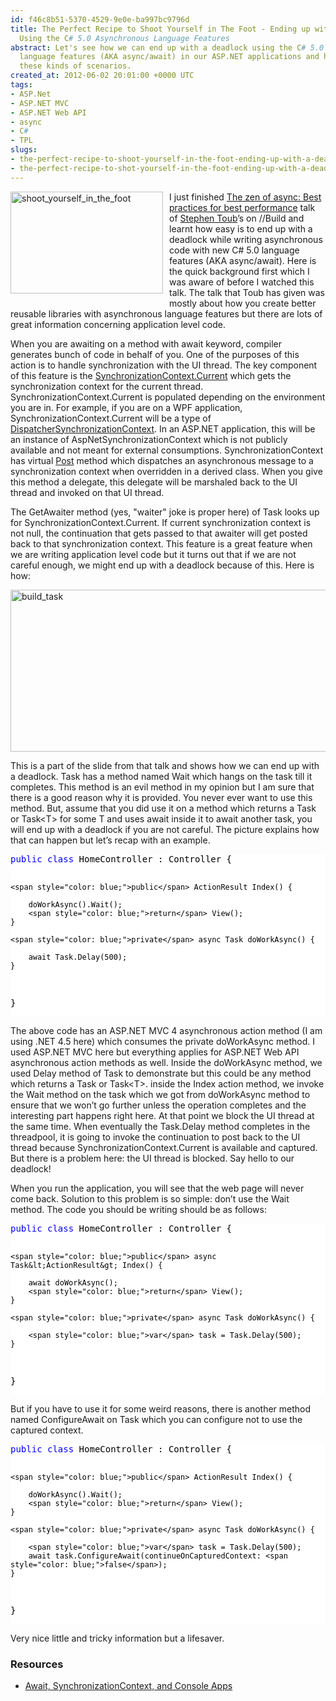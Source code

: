 ```yaml
---
id: f46c8b51-5370-4529-9e0e-ba997bc9796d
title: The Perfect Recipe to Shoot Yourself in The Foot - Ending up with a Deadlock
  Using the C# 5.0 Asynchronous Language Features
abstract: Let's see how we can end up with a deadlock using the C# 5.0 asynchronous
  language features (AKA async/await) in our ASP.NET applications and how to prevent
  these kinds of scenarios.
created_at: 2012-06-02 20:01:00 +0000 UTC
tags:
- ASP.Net
- ASP.NET MVC
- ASP.NET Web API
- async
- C#
- TPL
slugs:
- the-perfect-recipe-to-shoot-yourself-in-the-foot-ending-up-with-a-deadlock-using-the-c-sharp-5-0-asynchronous-language-features
- the-perfect-recipe-to-shot-yourself-in-the-foot-ending-up-with-a-deadlock-using-the-c-sharp-5-0-asynchronous-language-features
---
```


<p><a href="https://www.tugberkugurlu.com/Content/Images/UploadedByAuthors/wlw/How-to-Shot-Yourself-in.NET-and-Deadlock_128/shoot_yourself_in_the_foot.jpg"><img style="background-image: none; margin: 0px 10px 10px 0px; padding-left: 0px; padding-right: 0px; display: inline; float: left; padding-top: 0px; border: 0px;" title="shoot_yourself_in_the_foot" border="0" alt="shoot_yourself_in_the_foot" align="left" src="https://www.tugberkugurlu.com/Content/Images/UploadedByAuthors/wlw/How-to-Shot-Yourself-in.NET-and-Deadlock_128/shoot_yourself_in_the_foot_thumb.jpg" width="244" height="163" /></a>I just finished <a title="http://channel9.msdn.com/Events/BUILD/BUILD2011/TOOL-829T" href="http://channel9.msdn.com/Events/BUILD/BUILD2011/TOOL-829T">The zen of async: Best practices for best performance</a>&nbsp;talk of <a href="http://blogs.msdn.com/b/pfxteam/" title="http://blogs.msdn.com/b/pfxteam/">Stephen Toub</a>&rsquo;s on //Build&nbsp;and learnt how easy is to end up with a deadlock while writing asynchronous code with new C# 5.0 language features (AKA async/await). Here is the quick background first which I was aware of before I watched this talk. The talk that Toub has given was mostly about how you create better reusable libraries with asynchronous language features but there are lots of great information concerning application level code.</p>
<p>When you are awaiting on a method with await keyword, compiler generates bunch of code in behalf of you. One of the purposes of this action is to handle synchronization with the UI thread. The key component of this feature is the <a title="http://msdn.microsoft.com/en-us/library/system.threading.synchronizationcontext.current.aspx" href="http://msdn.microsoft.com/en-us/library/system.threading.synchronizationcontext.current.aspx">SynchronizationContext.Current</a> which gets the synchronization context for the current thread. SynchronizationContext.Current is populated depending on the environment you are in. For example, if you are on a WPF application, SynchronizationContext.Current will be a type of <a title="http://msdn.microsoft.com/en-us/library/system.windows.threading.dispatchersynchronizationcontext.aspx" href="http://msdn.microsoft.com/en-us/library/system.windows.threading.dispatchersynchronizationcontext.aspx">DispatcherSynchronizationContext</a>. In an ASP.NET application, this will be an instance of AspNetSynchronizationContext which is not publicly available and not meant for external consumptions. SynchronizationContext has virtual <a title="http://msdn.microsoft.com/en-us/library/system.threading.synchronizationcontext.post" href="http://msdn.microsoft.com/en-us/library/system.threading.synchronizationcontext.post">Post</a> method which dispatches an asynchronous message to a synchronization context when overridden in a derived class. When you give this method a delegate, this delegate will be marshaled back to the UI thread and invoked on that UI thread.</p>
<p>The GetAwaiter method (yes, "waiter" joke is proper here) of Task looks up for SynchronizationContext.Current. If current synchronization context is not null, the continuation that gets passed to that awaiter will get posted back to that synchronization context. This feature is a great feature when we are writing application level code but it turns out that if we are not careful enough, we might end up with a deadlock because of this. Here is how:</p>
<p><a href="https://www.tugberkugurlu.com/Content/Images/UploadedByAuthors/wlw/How-to-Shot-Yourself-in.NET-and-Deadlock_128/build_task.png"><img style="background-image: none; padding-left: 0px; padding-right: 0px; display: inline; padding-top: 0px; border: 0px;" title="build_task" border="0" alt="build_task" src="https://www.tugberkugurlu.com/Content/Images/UploadedByAuthors/wlw/How-to-Shot-Yourself-in.NET-and-Deadlock_128/build_task_thumb.png" width="644" height="259" /></a></p>
<p>This is a part of the slide from that talk and shows how we can end up with a deadlock. Task has a method named Wait which hangs on the task till it completes. This method is an evil method in my opinion but I am sure that there is a good reason why it is provided. You never ever want to use this method. But, assume that you did use it on a method which returns a Task or Task&lt;T&gt; for some T and uses await inside it to await another task, you will end up with a deadlock if you are not careful. The picture explains how that can happen but let&rsquo;s recap with an example.</p>
<div class="code-wrapper border-shadow-1">
<div style="background-color: white; color: black;">
<pre><span style="color: blue;">public</span> <span style="color: blue;">class</span> HomeController : Controller {

    <span style="color: blue;">public</span> ActionResult Index() {
            
        doWorkAsync().Wait();
        <span style="color: blue;">return</span> View();
    }

    <span style="color: blue;">private</span> async Task doWorkAsync() {

        await Task.Delay(500);
    }

}</pre>
</div>
</div>
<p>The above code has an ASP.NET MVC 4 asynchronous action method (I am using .NET 4.5 here) which consumes the private doWorkAsync method. I used ASP.NET MVC here but everything applies for ASP.NET Web API asynchronous action methods as well. Inside the doWorkAsync method, we used Delay method of Task to demonstrate but this could be any method which returns a Task or Task&lt;T&gt;. inside the Index action method, we invoke the Wait method on the task which we got from doWorkAsync method to ensure that we won&rsquo;t go further unless the operation completes and the interesting part happens right here. At that point we block the UI thread at the same time. When eventually the Task.Delay method completes in the threadpool, it is going to invoke the continuation to post back to the UI thread because SynchronizationContext.Current is available and captured. But there is a problem here: the UI thread is blocked. Say hello to our deadlock!</p>
<p>When you run the application, you will see that the web page will never come back. Solution to this problem is so simple: don&rsquo;t use the Wait method. The code you should be writing should be as follows:</p>
<div class="code-wrapper border-shadow-1">
<div style="background-color: white; color: black;">
<pre><span style="color: blue;">public</span> <span style="color: blue;">class</span> HomeController : Controller {

    <span style="color: blue;">public</span> async Task&lt;ActionResult&gt; Index() {
        
        await doWorkAsync();
        <span style="color: blue;">return</span> View();
    }

    <span style="color: blue;">private</span> async Task doWorkAsync() {

        <span style="color: blue;">var</span> task = Task.Delay(500);
    }
}</pre>
</div>
</div>
<p>But if you have to use it for some weird reasons, there is another method named ConfigureAwait on Task which you can configure not to use the captured context.</p>
<div class="code-wrapper border-shadow-1">
<div style="background-color: white; color: black;">
<pre><span style="color: blue;">public</span> <span style="color: blue;">class</span> HomeController : Controller {

    <span style="color: blue;">public</span> ActionResult Index() {
        
        doWorkAsync().Wait();
        <span style="color: blue;">return</span> View();
    }

    <span style="color: blue;">private</span> async Task doWorkAsync() {

        <span style="color: blue;">var</span> task = Task.Delay(500);
        await task.ConfigureAwait(continueOnCapturedContext: <span style="color: blue;">false</span>);
    }
}</pre>
</div>
</div>
<p>Very nice little and tricky information but a lifesaver.</p>
<h3>Resources</h3>
<ul>
<li><a title="http://blogs.msdn.com/b/pfxteam/archive/2012/01/20/10259049.aspx" href="http://blogs.msdn.com/b/pfxteam/archive/2012/01/20/10259049.aspx">Await, SynchronizationContext, and Console Apps</a></li>
</ul>